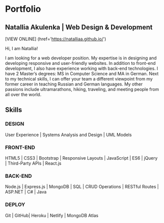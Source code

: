 # Portfolio
## Natallia Akulenka | Web Design & Development

[VIEW ONLINE] (href='https://natalliaa.github.io/')

Hi, I am Natallia! 

I am looking for a web developer position. My expertise is in designing and developing responsive and user-friendly websites. 
In addition to front-end development, I also have experience working with back-end technologies. 
I have 2 Master’s degrees: MS in Computer Science and MA in German. 
Next to my technical skills, I can offer your team a different viewpoint from my former career in teaching Russian and German languages.
My other passions include ultramarathons, hiking, traveling, and meeting people from all over the world.

## Skills
### DESIGN
User Experience | Systems Analysis and Design | UML Models

### FRONT-END
HTML5 | CSS3 | Bootstrap | Responsive Layouts | JavaScript |
ES6 | jQuery | Third-Party APIs | React.js

### BACK-END
Node.js | Express.js | MongoDB | SQL | CRUD Operations |
RESTful Routes | ASP.NET | C# | Java

### DEPLOY
Git | GitHub| Heroku | Netlify | MongoDB Atlas
